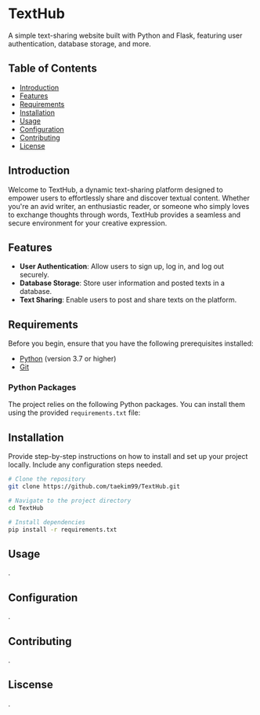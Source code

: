 # TextHub

A simple text-sharing website built with Python and Flask, featuring user authentication, database storage, and more.

## Table of Contents

- [Introduction](#introduction)
- [Features](#features)
- [Requirements](#requirements)
- [Installation](#installation)
- [Usage](#usage)
- [Configuration](#configuration)
- [Contributing](#contributing)
- [License](#license)

## Introduction

Welcome to TextHub, a dynamic text-sharing platform designed to empower users to effortlessly share and discover textual content. Whether you're an avid writer, an enthusiastic reader, or someone who simply loves to exchange thoughts through words, TextHub provides a seamless and secure environment for your creative expression.

## Features

- **User Authentication**: Allow users to sign up, log in, and log out securely.
- **Database Storage**: Store user information and posted texts in a database.
- **Text Sharing**: Enable users to post and share texts on the platform.

## Requirements

Before you begin, ensure that you have the following prerequisites installed:

- [Python](https://www.python.org/) (version 3.7 or higher)
- [Git](https://git-scm.com/)

### Python Packages

The project relies on the following Python packages. You can install them using the provided `requirements.txt` file:

## Installation

Provide step-by-step instructions on how to install and set up your project locally. Include any configuration steps needed.

```bash
# Clone the repository
git clone https://github.com/taekim99/TextHub.git

# Navigate to the project directory
cd TextHub

# Install dependencies
pip install -r requirements.txt
```

## Usage

.

## Configuration

.

## Contributing

.

## Liscense

.
